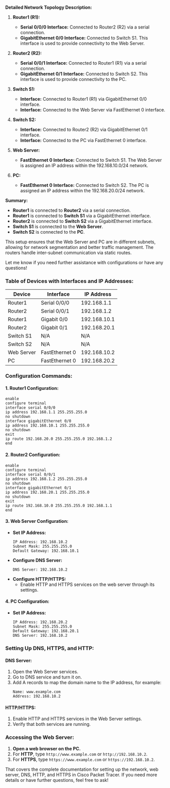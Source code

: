 
**Detailed Network Topology Description:**

1. **Router1 (R1):**
    - **Serial 0/0/0 Interface:** Connected to Router2 (R2) via a serial connection.
    - **GigabitEthernet 0/0 Interface:** Connected to Switch S1. This interface is used to provide connectivity to the Web Server.

2. **Router2 (R2):**
    - **Serial 0/0/1 Interface:** Connected to Router1 (R1) via a serial connection.
    - **GigabitEthernet 0/1 Interface:** Connected to Switch S2. This interface is used to provide connectivity to the PC.

3. **Switch S1:**
    - **Interface:** Connected to Router1 (R1) via GigabitEthernet 0/0 interface.
    - **Interface:** Connected to the Web Server via FastEthernet 0 interface.

4. **Switch S2:**
    - **Interface:** Connected to Router2 (R2) via GigabitEthernet 0/1 interface.
    - **Interface:** Connected to the PC via FastEthernet 0 interface.

5. **Web Server:**
    - **FastEthernet 0 Interface:** Connected to Switch S1. The Web Server is assigned an IP address within the 192.168.10.0/24 network.

6. **PC:**
    - **FastEthernet 0 Interface:** Connected to Switch S2. The PC is assigned an IP address within the 192.168.20.0/24 network.

**Summary:**
- **Router1** is connected to **Router2** via a serial connection.
- **Router1** is connected to **Switch S1** via a GigabitEthernet interface.
- **Router2** is connected to **Switch S2** via a GigabitEthernet interface.
- **Switch S1** is connected to the **Web Server**.
- **Switch S2** is connected to the **PC**.

This setup ensures that the Web Server and PC are in different subnets, allowing for network segmentation and better traffic management. The routers handle inter-subnet communication via static routes.

Let me know if you need further assistance with configurations or have any questions!

### Table of Devices with Interfaces and IP Addresses:
| Device      | Interface        | IP Address    |
|-------------|------------------|---------------|
| Router1     | Serial 0/0/0     | 192.168.1.1   |
| Router2     | Serial 0/0/1     | 192.168.1.2   |
| Router1     | Gigabit 0/0      | 192.168.10.1  |
| Router2     | Gigabit 0/1      | 192.168.20.1  |
| Switch S1   | N/A              | N/A           |
| Switch S2   | N/A              | N/A           |
| Web Server  | FastEthernet 0   | 192.168.10.2  |
| PC          | FastEthernet 0   | 192.168.20.2  |

### Configuration Commands:
#### 1. **Router1 Configuration:**
```plaintext
enable
configure terminal
interface serial 0/0/0
ip address 192.168.1.1 255.255.255.0
no shutdown
interface gigabitEthernet 0/0
ip address 192.168.10.1 255.255.255.0
no shutdown
exit
ip route 192.168.20.0 255.255.255.0 192.168.1.2
end
```

#### 2. **Router2 Configuration:**
```plaintext
enable
configure terminal
interface serial 0/0/1
ip address 192.168.1.2 255.255.255.0
no shutdown
interface gigabitEthernet 0/1
ip address 192.168.20.1 255.255.255.0
no shutdown
exit
ip route 192.168.10.0 255.255.255.0 192.168.1.1
end
```

#### 3. **Web Server Configuration:**
- **Set IP Address:**
    ```plaintext
    IP Address: 192.168.10.2
    Subnet Mask: 255.255.255.0
    Default Gateway: 192.168.10.1
    ```
- **Configure DNS Server:**
    ```plaintext
    DNS Server: 192.168.10.2
    ```
- **Configure HTTP/HTTPS:**
    - Enable HTTP and HTTPS services on the web server through its settings.

#### 4. **PC Configuration:**
- **Set IP Address:**
    ```plaintext
    IP Address: 192.168.20.2
    Subnet Mask: 255.255.255.0
    Default Gateway: 192.168.20.1
    DNS Server: 192.168.10.2
    ```

### Setting Up DNS, HTTPS, and HTTP:

#### **DNS Server:**
1. Open the Web Server services.
2. Go to DNS service and turn it on.
3. Add A records to map the domain name to the IP address, for example:
    ```plaintext
    Name: www.example.com
    Address: 192.168.10.2
    ```

#### **HTTP/HTTPS:**
1. Enable HTTP and HTTPS services in the Web Server settings.
2. Verify that both services are running.

### Accessing the Web Server:

1. **Open a web browser on the PC.**
2. For **HTTP**, type `http://www.example.com` or `http://192.168.10.2`.
3. For **HTTPS**, type `https://www.example.com` or `https://192.168.10.2`.

That covers the complete documentation for setting up the network, web server, DNS, HTTP, and HTTPS in Cisco Packet Tracer. If you need more details or have further questions, feel free to ask!
